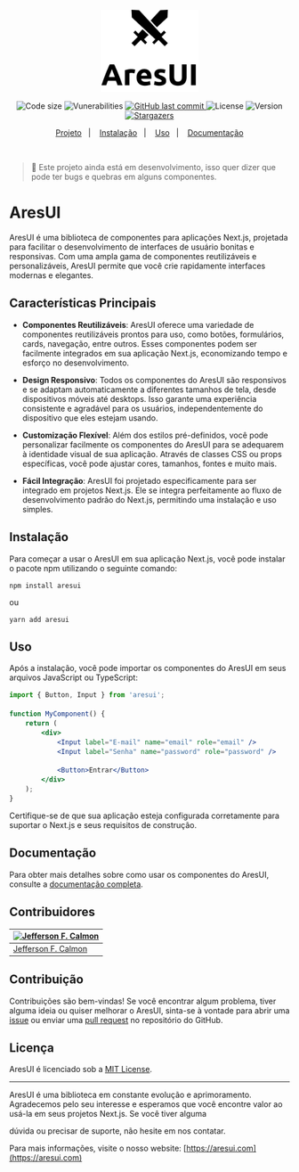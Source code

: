 <p align="center">
      <img width="175" src="./.github/assets/aresui-logo-black.png" alt="AresUI Logo" id="theme-image-light" />
      <img width="175" src="./.github/assets/aresui-logo-white.png" alt="AresUI Logo" id="theme-image-dark" />
</p>

<style>
  @media (prefers-color-scheme: light) {
    #theme-image-dark {
      display: none;
    }
  }

  @media (prefers-color-scheme: dark) {
    #theme-image-light {
      display: none;
    }
  }
</style>

<!-- <br /> -->

<p align="center">
  <!-- <img alt="Repository size" src="https://img.shields.io/github/repo-size/jefferson-calmon/aresui?color=000000"> -->

  <img alt="Code size" src="https://img.shields.io/github/languages/code-size/jefferson-calmon/aresui?label=size&color=000000">

  <img alt="Vunerabilities" src="https://img.shields.io/snyk/vulnerabilities/github/jefferson-calmon/aresui?color=000000">

  <!-- <a href="https://www.linkedin.com/in/jeffersoncalmon/">
    <img alt="Made by jefferson-calmon" src="https://img.shields.io/badge/made%20by-Jefferson Calmon-%000000">
  </a> -->

  <a href="https://github.com/jefferson-calmon/aresui/commits/master">
    <img alt="GitHub last commit" src="https://img.shields.io/github/last-commit/jefferson-calmon/aresui?color=000000">
  </a>

  <img alt="License" src="https://img.shields.io/badge/license-MIT-brightgreen?color=000000">

  <img alt="Version" src="https://img.shields.io/github/package-json/v/jefferson-calmon/aresui?color=000000">

   <a href="https://github.com/jefferson-calmon/aresui/stargazers">
    <img alt="Stargazers" src="https://img.shields.io/github/stars/jefferson-calmon/aresui?style=social&color=000000">
  </a>
</p>

<p align="center">
  <a href="#project">Projeto</a>&nbsp;&nbsp;&nbsp;|&nbsp;&nbsp;&nbsp;
  <a href="#install">Instalação</a>&nbsp;&nbsp;&nbsp;|&nbsp;&nbsp;&nbsp;
  <a href="#use">Uso</a>&nbsp;&nbsp;&nbsp;|&nbsp;&nbsp;&nbsp;
  <a href="#docs">Documentação</a>
</p>

<br />

> 🚧 Este projeto ainda está em desenvolvimento, isso quer dizer que pode ter bugs e quebras em alguns componentes.

<a id="project"></a>

# AresUI

AresUI é uma biblioteca de componentes para aplicações Next.js, projetada para facilitar o desenvolvimento de interfaces de usuário bonitas e responsivas. Com uma ampla gama de componentes reutilizáveis e personalizáveis, AresUI permite que você crie rapidamente interfaces modernas e elegantes.

## Características Principais

-   **Componentes Reutilizáveis**: AresUI oferece uma variedade de componentes reutilizáveis prontos para uso, como botões, formulários, cards, navegação, entre outros. Esses componentes podem ser facilmente integrados em sua aplicação Next.js, economizando tempo e esforço no desenvolvimento.

-   **Design Responsivo**: Todos os componentes do AresUI são responsivos e se adaptam automaticamente a diferentes tamanhos de tela, desde dispositivos móveis até desktops. Isso garante uma experiência consistente e agradável para os usuários, independentemente do dispositivo que eles estejam usando.

-   **Customização Flexível**: Além dos estilos pré-definidos, você pode personalizar facilmente os componentes do AresUI para se adequarem à identidade visual de sua aplicação. Através de classes CSS ou props específicas, você pode ajustar cores, tamanhos, fontes e muito mais.

-   **Fácil Integração**: AresUI foi projetado especificamente para ser integrado em projetos Next.js. Ele se integra perfeitamente ao fluxo de desenvolvimento padrão do Next.js, permitindo uma instalação e uso simples.

<a id="install"></a>

## Instalação

Para começar a usar o AresUI em sua aplicação Next.js, você pode instalar o pacote npm utilizando o seguinte comando:

```
npm install aresui
```

ou

```
yarn add aresui
```

<a id="use"></a>

## Uso

Após a instalação, você pode importar os componentes do AresUI em seus arquivos JavaScript ou TypeScript:

```jsx
import { Button, Input } from 'aresui';

function MyComponent() {
	return (
		<div>
			<Input label="E-mail" name="email" role="email" />
			<Input label="Senha" name="password" role="password" />

			<Button>Entrar</Button>
		</div>
	);
}
```

Certifique-se de que sua aplicação esteja configurada corretamente para suportar o Next.js e seus requisitos de construção.

<a id="docs"></a>

## Documentação

Para obter mais detalhes sobre como usar os componentes do AresUI, consulte a [documentação completa](https://aresui-docs.vercel.app).

## Contribuidores

| [![Jefferson F. Calmon](https://github.com/jefferson-calmon.png?size=144)](https://github.com/jefferson-calmon) |
| --------------------------------------------------------------------------------------------------------------- |
| [Jefferson F. Calmon](https://github.com/jefferson-calmon)                                                      |

## Contribuição

Contribuições são bem-vindas! Se você encontrar algum problema, tiver alguma ideia ou quiser melhorar o AresUI, sinta-se à vontade para abrir uma [issue](https://github.com/jefferson-calmon/aresui/issues) ou enviar uma [pull request](https://github.com/jefferson-calmon/aresui/pulls) no repositório do GitHub.

## Licença

AresUI é licenciado sob a [MIT License](https://opensource.org/licenses/MIT).

---

AresUI é uma biblioteca em constante evolução e aprimoramento. Agradecemos pelo seu interesse e esperamos que você encontre valor ao usá-la em seus projetos Next.js. Se você tiver alguma

dúvida ou precisar de suporte, não hesite em nos contatar.

Para mais informações, visite o nosso website: [https://aresui.com](https://aresui.com)
